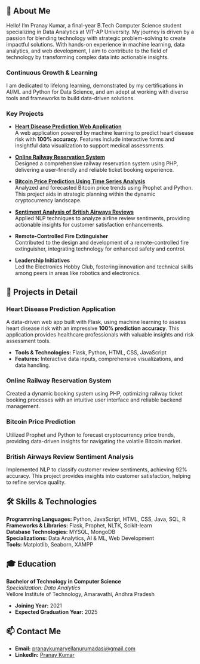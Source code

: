 ## 🚀 About Me
Hello! I’m Pranay Kumar, a final-year B.Tech Computer Science student specializing in Data Analytics at VIT-AP University. My journey is driven by a passion for blending technology with strategic problem-solving to create impactful solutions. With hands-on experience in machine learning, data analytics, and web development, I aim to contribute to the field of technology by transforming complex data into actionable insights.

### Continuous Growth & Learning
I am dedicated to lifelong learning, demonstrated by my certifications in AI/ML and Python for Data Science, and am adept at working with diverse tools and frameworks to build data-driven solutions.

### Key Projects
- **[Heart Disease Prediction Web Application]([https://github.com/yourusername/heart-disease-prediction](https://github.com/Pranaykumar30/A-Comparative-Study-of-Heart-Disease-Prediction-Using-Machine-Learning-Algorithms.git))**  
  A web application powered by machine learning to predict heart disease risk with **100% accuracy**. Features include interactive forms and insightful data visualization to support medical assessments.

- **[Online Railway Reservation System](https://github.com/yourusername/online-railway-reservation)**  
  Designed a comprehensive railway reservation system using PHP, delivering a user-friendly and reliable ticket booking experience.

- **[Bitcoin Price Prediction Using Time Series Analysis](https://github.com/yourusername/bitcoin-price-prediction)**  
  Analyzed and forecasted Bitcoin price trends using Prophet and Python. This project aids in strategic planning within the dynamic cryptocurrency landscape.

- **[Sentiment Analysis of British Airways Reviews](https://github.com/yourusername/british-airways-review-analysis)**  
  Applied NLP techniques to analyze airline review sentiments, providing actionable insights for customer satisfaction enhancements.

- **Remote-Controlled Fire Extinguisher**  
  Contributed to the design and development of a remote-controlled fire extinguisher, integrating technology for enhanced safety and control.

- **Leadership Initiatives**  
  Led the Electronics Hobby Club, fostering innovation and technical skills among peers in areas like robotics and electronics.

## 💼 Projects in Detail

### Heart Disease Prediction Application
A data-driven web app built with Flask, using machine learning to assess heart disease risk with an impressive **100% prediction accuracy**. This application provides healthcare professionals with valuable insights and risk assessment tools.

- **Tools & Technologies:** Flask, Python, HTML, CSS, JavaScript
- **Features:** Interactive data inputs, comprehensive visualizations, and data handling.

### Online Railway Reservation System
Created a dynamic booking system using PHP, optimizing railway ticket booking processes with an intuitive user interface and reliable backend management.

### Bitcoin Price Prediction
Utilized Prophet and Python to forecast cryptocurrency price trends, providing data-driven insights for navigating the volatile Bitcoin market.

### British Airways Review Sentiment Analysis
Implemented NLP to classify customer review sentiments, achieving 92% accuracy. This project provides insights into customer satisfaction, helping to refine service quality.

## 🛠️ Skills & Technologies

**Programming Languages:** Python, JavaScript, HTML, CSS, Java, SQL, R  
**Frameworks & Libraries:** Flask, Prophet, NLTK, Scikit-learn  
**Database Technologies:** MYSQL, MongoDB  
**Specializations:** Data Analytics, AI & ML, Web Development  
**Tools:** Matplotlib, Seaborn, XAMPP  

## 🎓 Education

**Bachelor of Technology in Computer Science**  
*Specialization: Data Analytics*  
Vellore Institute of Technology, Amaravathi, Andhra Pradesh  
- **Joining Year:** 2021  
- **Expected Graduation Year:** 2025

## 📫 Contact Me

- **Email:** pranaykumaryellanurumadasi@gmail.com  
- **LinkedIn:** [Pranay Kumar](https://www.linkedin.com//in/yellanurumadasipranaykumar)
